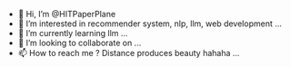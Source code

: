 - 👋 Hi, I’m @HITPaperPlane
- 👀 I’m interested in recommender system, nlp, llm, web development ...
- 🌱 I’m currently learning llm ...
- 💞️ I’m looking to collaborate on ...
- 📫 How to reach me ? Distance produces beauty hahaha ...

<!---
HITPaperPlane/HITPaperPlane is a ✨ special ✨ repository because its `README.md` (this file) appears on your GitHub profile.
You can click the Preview link to take a look at your changes.
--->
